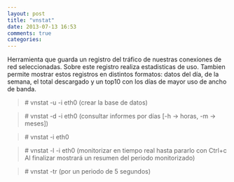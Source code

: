 ```yaml
---
layout: post
title: "vnstat"
date: 2013-07-13 16:53
comments: true
categories: 
---
```

Herramienta que guarda un registro del tráfico de nuestras conexiones de red seleccionadas. Sobre este registro realiza estadisticas de uso. Tambien permite mostrar estos registros en distintos formatos: datos del día, de la semana, el total descargado y un top10 con los días de mayor uso de ancho de banda. 

>\# vnstat -u -i eth0 (crear la base de datos)

>\# vnstat -d -i eth0  (consultar informes por días [-h -> horas, -m -> meses])

>\# vnstat -i eth0

>\# vnstat -l -i eth0  (monitorizar en tiempo real hasta pararlo con Ctrl+c Al finalizar mostrará un resumen del periodo monitorizado)

>\# vnstat -tr  (por un periodo de 5 segundos)

